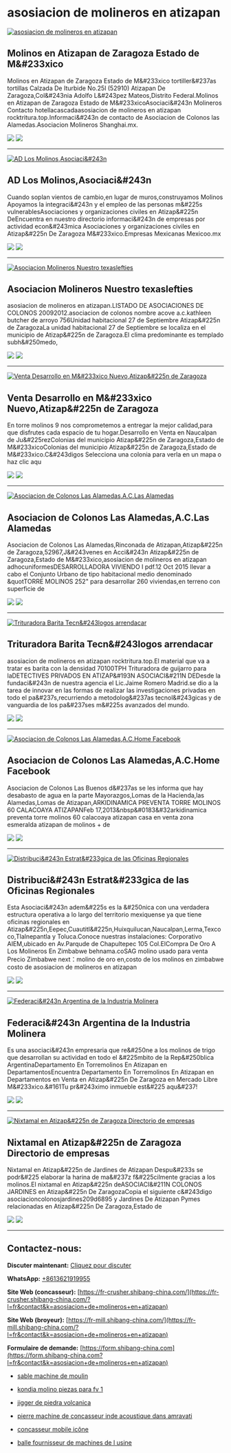 # asosiacion de molineros en atizapan

<a href="https://swt.shibang-china.com/?l=fr&img&k=asosiacion+de+molineros+en+atizapan" target="_blank">![asosiacion de molineros en atizapan](http://static.shibang-china.com/all-800x300/743.jpg)</a>

## Molinos en Atizapan de Zaragoza Estado de M&#233xico
Molinos en Atizapan de Zaragoza Estado de M&#233xico tortiller&#237as tortillas Calzada De Iturbide No.25l (52910) Atizapan De Zaragoza,Col&#243nia Adolfo L&#243pez Mateos,Distrito Federal.Molinos en Atizapan de Zaragoza Estado de M&#233xicoAsociaci&#243n Molineros Contacto hotellacascadaasosiacion de molineros en atizapan rocktritura.top.Informaci&#243n de contacto de Asociacion de Colonos las Alamedas.Asociacion Molineros Shanghai.mx.


<a href="https://whatsapp.shibangsoft.com/WhatsApp.php" target="_blank" title="WhatsApp">![](http://static.shibang-china.com/icon/whatsapp.png)</a> <a href="https://swt.shibang-china.com/?l=fr&icon&k=asosiacion+de+molineros+en+atizapan" target="_blank">![](http://static.shibang-china.com/icon/chat-fr.png)</a>

---

<a href="https://swt.shibang-china.com/?l=fr&img&k=asosiacion+de+molineros+en+atizapan" target="_blank">![AD Los Molinos,Asociaci&#243n](http://static.shibang-china.com/all-800x300/301.jpg)</a>

## AD Los Molinos,Asociaci&#243n
Cuando soplan vientos de cambio,en lugar de muros,construyamos Molinos Apoyamos la integraci&#243n y el empleo de las personas m&#225s vulnerablesAsociaciones y organizaciones civiles en Atizap&#225n DeEncuentra en nuestro directorio informaci&#243n de empresas por actividad econ&#243mica Asociaciones y organizaciones civiles en Atizap&#225n De Zaragoza M&#233xico.Empresas Mexicanas Mexicoo.mx


<a href="https://whatsapp.shibangsoft.com/WhatsApp.php" target="_blank" title="WhatsApp">![](http://static.shibang-china.com/icon/whatsapp.png)</a> <a href="https://swt.shibang-china.com/?l=fr&icon&k=asosiacion+de+molineros+en+atizapan" target="_blank">![](http://static.shibang-china.com/icon/chat-fr.png)</a>

---

<a href="https://swt.shibang-china.com/?l=fr&img&k=asosiacion+de+molineros+en+atizapan" target="_blank">![Asociacion Molineros Nuestro texaslefties](http://static.shibang-china.com/all-800x300/176.jpg)</a>

## Asociacion Molineros Nuestro texaslefties
asosiacion de molineros en atizapan.LISTADO DE ASOCIACIONES DE COLONOS 20092012.asociacion de colonos nombre acove a.c.kathleen butcher de arroyo 756Unidad habitacional 27 de Septiembre Atizap&#225n de ZaragozaLa unidad habitacional 27 de Septiembre se localiza en el municipio de Atizap&#225n de Zaragoza.El clima predominante es templado subh&#250medo,


<a href="https://whatsapp.shibangsoft.com/WhatsApp.php" target="_blank" title="WhatsApp">![](http://static.shibang-china.com/icon/whatsapp.png)</a> <a href="https://swt.shibang-china.com/?l=fr&icon&k=asosiacion+de+molineros+en+atizapan" target="_blank">![](http://static.shibang-china.com/icon/chat-fr.png)</a>

---

<a href="https://swt.shibang-china.com/?l=fr&img&k=asosiacion+de+molineros+en+atizapan" target="_blank">![Venta Desarrollo en M&#233xico Nuevo,Atizap&#225n de Zaragoza](http://static.shibang-china.com/all-800x300/79.jpg)</a>

## Venta Desarrollo en M&#233xico Nuevo,Atizap&#225n de Zaragoza
En torre molinos 9 nos comprometemos a entregar la mejor calidad,para que disfrutes cada espacio de tu hogar.Desarrollo en Venta en Naucalpan de Ju&#225rezColonias del municipio Atizap&#225n de Zaragoza,Estado de M&#233xicoColonias del municipio Atizap&#225n de Zaragoza,Estado de M&#233xico.C&#243digos Selecciona una colonia para verla en un mapa o haz clic aqu


<a href="https://whatsapp.shibangsoft.com/WhatsApp.php" target="_blank" title="WhatsApp">![](http://static.shibang-china.com/icon/whatsapp.png)</a> <a href="https://swt.shibang-china.com/?l=fr&icon&k=asosiacion+de+molineros+en+atizapan" target="_blank">![](http://static.shibang-china.com/icon/chat-fr.png)</a>

---

<a href="https://swt.shibang-china.com/?l=fr&img&k=asosiacion+de+molineros+en+atizapan" target="_blank">![Asociacion de Colonos Las Alamedas,A.C.Las Alamedas](http://static.shibang-china.com/all-800x300/920.jpg)</a>

## Asociacion de Colonos Las Alamedas,A.C.Las Alamedas
Asociacion de Colonos Las Alamedas,Rinconada de Atizapan,Atizap&#225n de Zaragoza,52967,J&#243venes en Acci&#243n Atizap&#225n de Zaragoza,Estado de M&#233xico,asosiacion de molineros en atizapan adhocuniformesDESARROLLADORA VIVIENDO I pdf.12 Oct 2015 llevar a cabo el Conjunto Urbano de tipo habitacional medio denominado &quotTORRE MOLINOS 252" para desarrollar 260 viviendas,en terreno con superficie de


<a href="https://whatsapp.shibangsoft.com/WhatsApp.php" target="_blank" title="WhatsApp">![](http://static.shibang-china.com/icon/whatsapp.png)</a> <a href="https://swt.shibang-china.com/?l=fr&icon&k=asosiacion+de+molineros+en+atizapan" target="_blank">![](http://static.shibang-china.com/icon/chat-fr.png)</a>

---

<a href="https://swt.shibang-china.com/?l=fr&img&k=asosiacion+de+molineros+en+atizapan" target="_blank">![Trituradora Barita Tecn&#243logos arrendacar](http://static.shibang-china.com/all-800x300/841.jpg)</a>

## Trituradora Barita Tecn&#243logos arrendacar
asosiacion de molineros en atizapan rocktritura.top.El material que va a tratar es barita con la densidad 70100TPH Trituradora de guijarro para laDETECTIVES PRIVADOS EN ATIZAP&#193N ASOCIACI&#211N DEDesde la fundaci&#243n de nuestra agencia el Lic.Jaime Romero Madrid.se dio a la tarea de innovar en las formas de realizar las investigaciones privadas en todo el pa&#237s,recurriendo a metodolog&#237as tecnol&#243gicas y de vanguardia de los pa&#237ses m&#225s avanzados del mundo.


<a href="https://whatsapp.shibangsoft.com/WhatsApp.php" target="_blank" title="WhatsApp">![](http://static.shibang-china.com/icon/whatsapp.png)</a> <a href="https://swt.shibang-china.com/?l=fr&icon&k=asosiacion+de+molineros+en+atizapan" target="_blank">![](http://static.shibang-china.com/icon/chat-fr.png)</a>

---

<a href="https://swt.shibang-china.com/?l=fr&img&k=asosiacion+de+molineros+en+atizapan" target="_blank">![Asociacion de Colonos Las Alamedas,A.C.Home Facebook](http://static.shibang-china.com/all-800x300/884.jpg)</a>

## Asociacion de Colonos Las Alamedas,A.C.Home Facebook
Asociacion de Colonos Las Buenos d&#237as se les informa que hay desabasto de agua en la parte Mayorazgos,Lomas de la Hacienda,las Alamedas,Lomas de Atizapan,ARKIDINAMICA PREVENTA TORRE MOLINOS 60 CALACOAYA ATIZAPANFeb 17,2013&nbsp&#0183&#32arkidinamica preventa torre molinos 60 calacoaya atizapan casa en venta zona esmeralda atizapan de molinos + de


<a href="https://whatsapp.shibangsoft.com/WhatsApp.php" target="_blank" title="WhatsApp">![](http://static.shibang-china.com/icon/whatsapp.png)</a> <a href="https://swt.shibang-china.com/?l=fr&icon&k=asosiacion+de+molineros+en+atizapan" target="_blank">![](http://static.shibang-china.com/icon/chat-fr.png)</a>

---

<a href="https://swt.shibang-china.com/?l=fr&img&k=asosiacion+de+molineros+en+atizapan" target="_blank">![Distribuci&#243n Estrat&#233gica de las Oficinas Regionales](http://static.shibang-china.com/all-800x300/475.jpg)</a>

## Distribuci&#243n Estrat&#233gica de las Oficinas Regionales
Esta Asociaci&#243n adem&#225s es la &#250nica con una verdadera estructura operativa a lo largo del territorio mexiquense ya que tiene oficinas regionales en Atizap&#225n,Eepec,Cuautitl&#225n,Huixquilucan,Naucalpan,Lerma,Texcoco,Tlalnepantla y Toluca.Conoce nuestras instalaciones: Corporativo AIEM,ubicado en Av.Parqude de Chapultepec 105 Col.ElCompra De Oro A Los Molineros En Zimbabwe behnama.coSAG molino usado para venta Precio Zimbabwe next：molino de oro en,costo de los molinos en zimbabwe costo de asosiacion de molineros en atizapan


<a href="https://whatsapp.shibangsoft.com/WhatsApp.php" target="_blank" title="WhatsApp">![](http://static.shibang-china.com/icon/whatsapp.png)</a> <a href="https://swt.shibang-china.com/?l=fr&icon&k=asosiacion+de+molineros+en+atizapan" target="_blank">![](http://static.shibang-china.com/icon/chat-fr.png)</a>

---

<a href="https://swt.shibang-china.com/?l=fr&img&k=asosiacion+de+molineros+en+atizapan" target="_blank">![Federaci&#243n Argentina de la Industria Molinera](http://static.shibang-china.com/all-800x300/420.jpg)</a>

## Federaci&#243n Argentina de la Industria Molinera
Es una asociaci&#243n empresaria que re&#250ne a los molinos de trigo que desarrollan su actividad en todo el &#225mbito de la Rep&#250blica ArgentinaDepartamento En Torremolinos En Atizapan en DepartamentosEncuentra Departamento En Torremolinos En Atizapan en Departamentos en Venta en Atizap&#225n De Zaragoza en Mercado Libre M&#233xico.&#161Tu pr&#243ximo inmueble est&#225 aqu&#237!


<a href="https://whatsapp.shibangsoft.com/WhatsApp.php" target="_blank" title="WhatsApp">![](http://static.shibang-china.com/icon/whatsapp.png)</a> <a href="https://swt.shibang-china.com/?l=fr&icon&k=asosiacion+de+molineros+en+atizapan" target="_blank">![](http://static.shibang-china.com/icon/chat-fr.png)</a>

---

<a href="https://swt.shibang-china.com/?l=fr&img&k=asosiacion+de+molineros+en+atizapan" target="_blank">![Nixtamal en Atizap&#225n de Zaragoza Directorio de empresas](http://static.shibang-china.com/all-800x300/206.jpg)</a>

## Nixtamal en Atizap&#225n de Zaragoza Directorio de empresas
Nixtamal en Atizap&#225n de Jardines de Atizapan Despu&#233s se podr&#225 elaborar la harina de ma&#237z f&#225cilmente gracias a los molinos.El nixtamal en Atizap&#225n deASOCIACI&#211N COLONOS JARDINES en Atizap&#225n De ZaragozaCopia el siguiente c&#243digo asociacioncolonosjardines209d6895 y Jardines De Atizapan Pymes relacionadas en Atizap&#225n De Zaragoza,Estado de


<a href="https://whatsapp.shibangsoft.com/WhatsApp.php" target="_blank" title="WhatsApp">![](http://static.shibang-china.com/icon/whatsapp.png)</a> <a href="https://swt.shibang-china.com/?l=fr&icon&k=asosiacion+de+molineros+en+atizapan" target="_blank">![](http://static.shibang-china.com/icon/chat-fr.png)</a>

---
## Contactez-nous:

**Discuter maintenant:** [Cliquez pour discuter](https://swt.shibang-china.com?l=fr&contact&k=asosiacion+de+molineros+en+atizapan)

**WhatsApp:**  [+8613621919955](https://whatsapp.shibangsoft.com/WhatsApp.php)

**Site Web (concasseur):** [https://fr-crusher.shibang-china.com/](https://fr-crusher.shibang-china.com/?l=fr&contact&k=asosiacion+de+molineros+en+atizapan)

**Site Web (broyeur):** [https://fr-mill.shibang-china.com/](https://fr-mill.shibang-china.com/?l=fr&contact&k=asosiacion+de+molineros+en+atizapan)

**Formulaire de demande:** [https://form.shibang-china.com](https://form.shibang-china.com?l=fr&contact&k=asosiacion+de+molineros+en+atizapan)

* [sable machine de moulin](../61/sable%20machine%20de%20moulin.md)

* [kondia molino piezas para fv 1](../63/kondia%20molino%20piezas%20para%20fv%201.md)

* [jigger de piedra volcanica](../62/jigger%20de%20piedra%20volcanica.md)

* [pierre machine de concasseur inde acoustique dans amravati](../65/pierre%20machine%20de%20concasseur%20inde%20acoustique%20dans%20amravati.md)

* [concasseur mobile icône](../65/concasseur%20mobile%20ic%C3%B4ne.md)

* [balle fournisseur de machines de l usine](../65/balle%20fournisseur%20de%20machines%20de%20l%20usine.md)